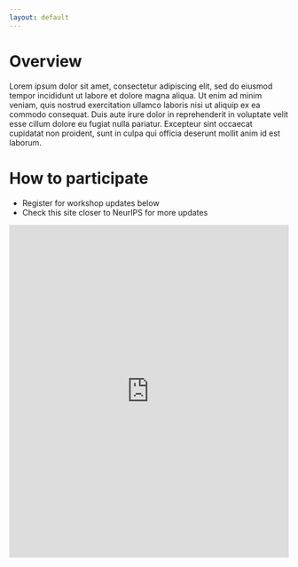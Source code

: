 ```yaml
---
layout: default
---
```


# Overview

Lorem ipsum dolor sit amet, consectetur adipiscing elit, sed do eiusmod tempor incididunt ut labore et dolore magna aliqua. Ut enim ad minim veniam, quis nostrud exercitation ullamco laboris nisi ut aliquip ex ea commodo consequat. Duis aute irure dolor in reprehenderit in voluptate velit esse cillum dolore eu fugiat nulla pariatur. Excepteur sint occaecat cupidatat non proident, sunt in culpa qui officia deserunt mollit anim id est laborum.

# How to participate

 * Register for workshop updates below
 * Check this site closer to NeurIPS for more updates

<iframe src="https://docs.google.com/forms/d/e/1FAIpQLSdSOu8dPtBHHG126JJ5ns3TFVj4c_bnZiZflOcmG31h9l55xQ/viewform?embedded=true" width="100%" height="600pt" frameborder="0" marginheight="0" marginwidth="0">Loading…</iframe>
